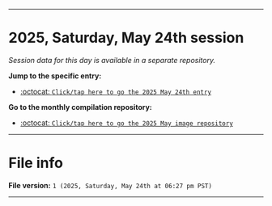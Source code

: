
***

# 2025, Saturday, May 24th session

_Session data for this day is available in a separate repository._

**Jump to the specific entry:**

- [:octocat: `Click/tap here to go the 2025 May 24th entry`](https://github.com/seanpm2001/SeansLifeArchive_Images_MotorWorld_CarFactory_Y2025_V5/tree/SeansLifeArchive_Images_MotorWorld_CarFactory_Y2025_V5_Main-dev/2025/05_May/24/)

**Go to the monthly compilation repository:**

- [:octocat: `Click/tap here to go the 2025 May image repository`](https://github.com/seanpm2001/SeansLifeArchive_Images_MotorWorld_CarFactory_Y2025_V5/)

***

# File info

**File version:** `1 (2025, Saturday, May 24th at 06:27 pm PST)`

***
